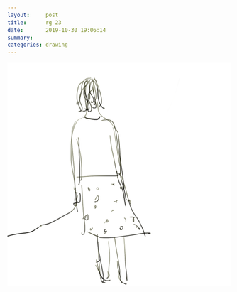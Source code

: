 ```yaml
---
layout:     post
title:      rg 23
date:       2019-10-30 19:06:14
summary:    
categories: drawing
---
```

![rg 23](/images/diary/rg-23.png ".")
